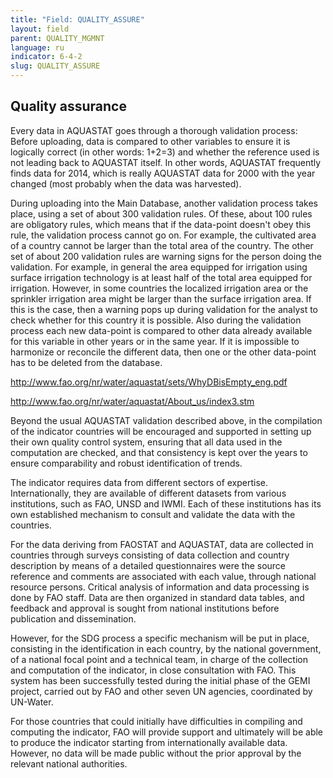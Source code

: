 ```yaml
---
title: "Field: QUALITY_ASSURE"
layout: field
parent: QUALITY_MGMNT
language: ru
indicator: 6-4-2
slug: QUALITY_ASSURE
---
```

## Quality assurance

Every data in AQUASTAT goes through a thorough validation process:
Before uploading, data is compared to other variables to ensure it is logically correct (in other words: 1+2=3) and whether the reference used is not leading back to AQUASTAT itself. In other words, AQUASTAT frequently finds data for 2014, which is really AQUASTAT data for 2000 with the year changed (most probably when the data was harvested).

During uploading into the Main Database, another validation process takes place, using a set of about 300 validation rules. Of these, about 100 rules are obligatory rules, which means that if the data-point doesn't obey this rule, the validation process cannot go on. For example, the cultivated area of a country cannot be larger than the total area of the country. The other set of about 200 validation rules are warning signs for the person doing the validation. For example, in general the area equipped for irrigation using surface irrigation technology is at least half of the total area equipped for irrigation. However, in some countries the localized irrigation area or the sprinkler irrigation area might be larger than the surface irrigation area. If this is the case, then a warning pops up during validation for the analyst to check whether for this country it is possible. Also during the validation process each new data-point is compared to other data already available for this variable in other years or in the same year. If it is impossible to harmonize or reconcile the different data, then one or the other data-point has to be deleted from the database.

http://www.fao.org/nr/water/aquastat/sets/WhyDBisEmpty_eng.pdf

http://www.fao.org/nr/water/aquastat/About_us/index3.stm

Beyond the usual AQUASTAT validation described above, in the compilation of the indicator countries will be encouraged and supported in setting up their own quality control system, ensuring that all data used in the computation are checked, and that consistency is kept over the years to ensure comparability and robust identification of trends.

The indicator requires data from different sectors of expertise. Internationally, they are available of different datasets from various institutions, such as FAO, UNSD and IWMI. Each of these institutions has its own established mechanism to consult and validate the data with the countries.

For the data deriving from FAOSTAT and AQUASTAT, data are collected in countries through surveys consisting of data collection and country description by means of a detailed questionnaires were the source reference and comments are associated with each value, through national resource persons. Critical analysis of information and data processing is done by FAO staff. Data are then organized in standard data tables, and feedback and approval is sought from national institutions before publication and dissemination.

However, for the SDG process a specific mechanism will be put in place, consisting in the identification in each country, by the national government, of a national focal point and a technical team, in charge of the collection and computation of the indicator, in close consultation with FAO. This system has been successfully tested during the initial phase of the GEMI project, carried out by FAO and other seven UN agencies, coordinated by UN-Water.

For those countries that could initially have difficulties in compiling and computing the indicator, FAO will provide support and ultimately will be able to produce the indicator starting from internationally available data. However, no data will be made public without the prior approval by the relevant national authorities.